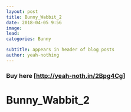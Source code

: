 ```yaml
---
layout: post
title: Bunny_Wabbit_2
date: 2018-04-05 9:56
image:
lead:
catogories: Bunny

subtitle: appears in header of blog posts
author: yeah-nothing
---
```


[http://yeah-noth.in/2Bpg4Cg]: http://yeah-noth.in/2Bpg4Cg

### Buy here [http://yeah-noth.in/2Bpg4Cg] ###

<div class='exif_embed' data-id='7893'></div><script async src='https://embed.exif.co/exif.js'></script>

# Bunny_Wabbit_2 #
